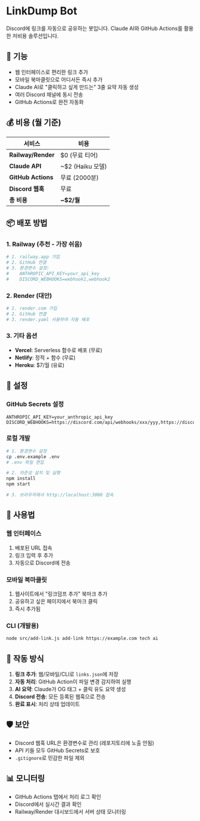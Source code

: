 # LinkDump Bot

Discord에 링크를 자동으로 공유하는 봇입니다. Claude AI와 GitHub Actions를 활용한 저비용 솔루션입니다.

## 🚀 기능

- 웹 인터페이스로 편리한 링크 추가
- 모바일 북마클릿으로 어디서든 즉시 추가
- Claude AI로 "클릭하고 싶게 만드는" 3줄 요약 자동 생성
- 여러 Discord 채널에 동시 전송
- GitHub Actions로 완전 자동화

## 💰 비용 (월 기준)

| 서비스 | 비용 |
|--------|------|
| **Railway/Render** | $0 (무료 티어) |
| **Claude API** | ~$2 (Haiku 모델) |
| **GitHub Actions** | 무료 (2000분) |
| **Discord 웹훅** | 무료 |
| **총 비용** | **~$2/월** |

## 📦 배포 방법

### 1. Railway (추천 - 가장 쉬움)
```bash
# 1. railway.app 가입
# 2. GitHub 연결
# 3. 환경변수 설정:
#    ANTHROPIC_API_KEY=your_api_key
#    DISCORD_WEBHOOKS=webhook1,webhook2
```

### 2. Render (대안)
```bash
# 1. render.com 가입  
# 2. GitHub 연결
# 3. render.yaml 사용하여 자동 배포
```

### 3. 기타 옵션
- **Vercel**: Serverless 함수로 배포 (무료)
- **Netlify**: 정적 + 함수 (무료)
- **Heroku**: $7/월 (유료)

## 🔧 설정

### GitHub Secrets 설정
```
ANTHROPIC_API_KEY=your_anthropic_api_key
DISCORD_WEBHOOKS=https://discord.com/api/webhooks/xxx/yyy,https://discord.com/api/webhooks/aaa/bbb
```

### 로컬 개발
```bash
# 1. 환경변수 설정
cp .env.example .env
# .env 파일 편집

# 2. 의존성 설치 및 실행
npm install
npm start

# 3. 브라우저에서 http://localhost:3000 접속
```

## 📱 사용법

### 웹 인터페이스
1. 배포된 URL 접속
2. 링크 입력 후 추가
3. 자동으로 Discord에 전송

### 모바일 북마클릿
1. 웹사이트에서 "링크덤프 추가" 북마크 추가
2. 공유하고 싶은 페이지에서 북마크 클릭
3. 즉시 추가됨

### CLI (개발용)
```bash
node src/add-link.js add-link https://example.com tech ai
```

## 🔄 작동 방식

1. **링크 추가**: 웹/모바일/CLI로 `links.json`에 저장
2. **자동 처리**: GitHub Action이 파일 변경 감지하여 실행
3. **AI 요약**: Claude가 OG 태그 + 클릭 유도 요약 생성
4. **Discord 전송**: 모든 등록된 웹훅으로 전송
5. **완료 표시**: 처리 상태 업데이트

## 🛡️ 보안

- Discord 웹훅 URL은 환경변수로 관리 (레포지토리에 노출 안됨)
- API 키들 모두 GitHub Secrets로 보호
- `.gitignore`로 민감한 파일 제외

## 📊 모니터링

- GitHub Actions 탭에서 처리 로그 확인
- Discord에서 실시간 결과 확인
- Railway/Render 대시보드에서 서버 상태 모니터링